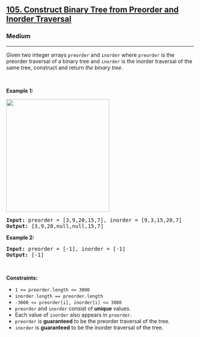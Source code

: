 <h2><a href="https://leetcode.com/problems/construct-binary-tree-from-preorder-and-inorder-traversal/">105. Construct Binary Tree from Preorder and Inorder Traversal</a></h2><h3>Medium</h3><hr><div style="user-select: auto;"><p style="user-select: auto;">Given two integer arrays <code style="user-select: auto;">preorder</code> and <code style="user-select: auto;">inorder</code> where <code style="user-select: auto;">preorder</code> is the preorder traversal of a binary tree and <code style="user-select: auto;">inorder</code> is the inorder traversal of the same tree, construct and return <em style="user-select: auto;">the binary tree</em>.</p>

<p style="user-select: auto;">&nbsp;</p>
<p style="user-select: auto;"><strong class="example" style="user-select: auto;">Example 1:</strong></p>
<img alt="" src="https://assets.leetcode.com/uploads/2021/02/19/tree.jpg" style="width: 277px; height: 302px; user-select: auto;">
<pre style="user-select: auto;"><strong style="user-select: auto;">Input:</strong> preorder = [3,9,20,15,7], inorder = [9,3,15,20,7]
<strong style="user-select: auto;">Output:</strong> [3,9,20,null,null,15,7]
</pre>

<p style="user-select: auto;"><strong class="example" style="user-select: auto;">Example 2:</strong></p>

<pre style="user-select: auto;"><strong style="user-select: auto;">Input:</strong> preorder = [-1], inorder = [-1]
<strong style="user-select: auto;">Output:</strong> [-1]
</pre>

<p style="user-select: auto;">&nbsp;</p>
<p style="user-select: auto;"><strong style="user-select: auto;">Constraints:</strong></p>

<ul style="user-select: auto;">
	<li style="user-select: auto;"><code style="user-select: auto;">1 &lt;= preorder.length &lt;= 3000</code></li>
	<li style="user-select: auto;"><code style="user-select: auto;">inorder.length == preorder.length</code></li>
	<li style="user-select: auto;"><code style="user-select: auto;">-3000 &lt;= preorder[i], inorder[i] &lt;= 3000</code></li>
	<li style="user-select: auto;"><code style="user-select: auto;">preorder</code> and <code style="user-select: auto;">inorder</code> consist of <strong style="user-select: auto;">unique</strong> values.</li>
	<li style="user-select: auto;">Each value of <code style="user-select: auto;">inorder</code> also appears in <code style="user-select: auto;">preorder</code>.</li>
	<li style="user-select: auto;"><code style="user-select: auto;">preorder</code> is <strong style="user-select: auto;">guaranteed</strong> to be the preorder traversal of the tree.</li>
	<li style="user-select: auto;"><code style="user-select: auto;">inorder</code> is <strong style="user-select: auto;">guaranteed</strong> to be the inorder traversal of the tree.</li>
</ul>
</div>
